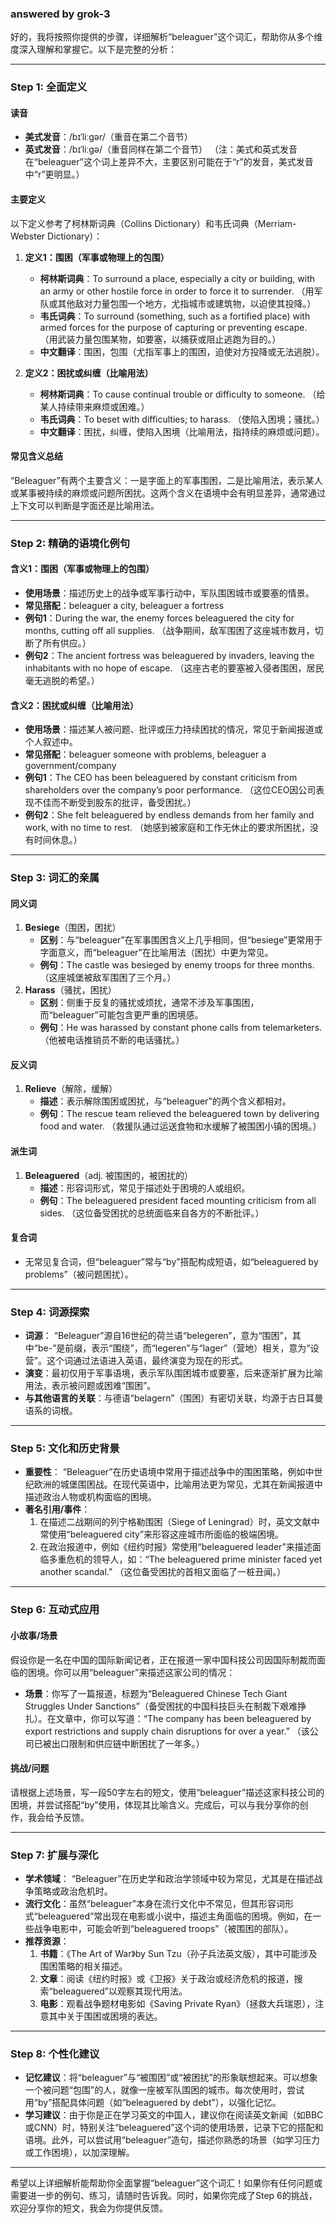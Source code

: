 ### answered by grok-3
好的，我将按照你提供的步骤，详细解析“beleaguer”这个词汇，帮助你从多个维度深入理解和掌握它。以下是完整的分析：

---

### Step 1: 全面定义

#### 读音
- **美式发音**：/bɪˈliːɡər/（重音在第二个音节）
- **英式发音**：/bɪˈliːɡə/（重音同样在第二个音节）
  （注：美式和英式发音在“beleaguer”这个词上差异不大，主要区别可能在于“r”的发音，美式发音中“r”更明显。）

#### 主要定义
以下定义参考了柯林斯词典（Collins Dictionary）和韦氏词典（Merriam-Webster Dictionary）：

1. **定义1：围困（军事或物理上的包围）**
   - **柯林斯词典**：To surround a place, especially a city or building, with an army or other hostile force in order to force it to surrender. （用军队或其他敌对力量包围一个地方，尤指城市或建筑物，以迫使其投降。）
   - **韦氏词典**：To surround (something, such as a fortified place) with armed forces for the purpose of capturing or preventing escape. （用武装力量包围某物，如要塞，以捕获或阻止逃跑为目的。）
   - **中文翻译**：围困，包围（尤指军事上的围困，迫使对方投降或无法逃脱）。

2. **定义2：困扰或纠缠（比喻用法）**
   - **柯林斯词典**：To cause continual trouble or difficulty to someone. （给某人持续带来麻烦或困难。）
   - **韦氏词典**：To beset with difficulties; to harass. （使陷入困境；骚扰。）
   - **中文翻译**：困扰，纠缠，使陷入困境（比喻用法，指持续的麻烦或问题）。

#### 常见含义总结
“Beleaguer”有两个主要含义：一是字面上的军事围困，二是比喻用法，表示某人或某事被持续的麻烦或问题所困扰。这两个含义在语境中会有明显差异，通常通过上下文可以判断是字面还是比喻用法。

---

### Step 2: 精确的语境化例句

#### 含义1：围困（军事或物理上的包围）
- **使用场景**：描述历史上的战争或军事行动中，军队围困城市或要塞的情景。
- **常见搭配**：beleaguer a city, beleaguer a fortress
- **例句1**：During the war, the enemy forces beleaguered the city for months, cutting off all supplies. （战争期间，敌军围困了这座城市数月，切断了所有供应。）
- **例句2**：The ancient fortress was beleaguered by invaders, leaving the inhabitants with no hope of escape. （这座古老的要塞被入侵者围困，居民毫无逃脱的希望。）

#### 含义2：困扰或纠缠（比喻用法）
- **使用场景**：描述某人被问题、批评或压力持续困扰的情况，常见于新闻报道或个人叙述中。
- **常见搭配**：beleaguer someone with problems, beleaguer a government/company
- **例句1**：The CEO has been beleaguered by constant criticism from shareholders over the company’s poor performance. （这位CEO因公司表现不佳而不断受到股东的批评，备受困扰。）
- **例句2**：She felt beleaguered by endless demands from her family and work, with no time to rest. （她感到被家庭和工作无休止的要求所困扰，没有时间休息。）

---

### Step 3: 词汇的亲属

#### 同义词
1. **Besiege**（围困，困扰）
   - **区别**：与“beleaguer”在军事围困含义上几乎相同，但“besiege”更常用于字面意义，而“beleaguer”在比喻用法（困扰）中更为常见。
   - **例句**：The castle was besieged by enemy troops for three months. （这座城堡被敌军围困了三个月。）
2. **Harass**（骚扰，困扰）
   - **区别**：侧重于反复的骚扰或烦扰，通常不涉及军事围困，而“beleaguer”可能包含更严重的困境感。
   - **例句**：He was harassed by constant phone calls from telemarketers. （他被电话推销员不断的电话骚扰。）

#### 反义词
1. **Relieve**（解除，缓解）
   - **描述**：表示解除围困或困扰，与“beleaguer”的两个含义都相对。
   - **例句**：The rescue team relieved the beleaguered town by delivering food and water. （救援队通过运送食物和水缓解了被围困小镇的困境。）

#### 派生词
1. **Beleaguered**（adj. 被围困的，被困扰的）
   - **描述**：形容词形式，常见于描述处于困境的人或组织。
   - **例句**：The beleaguered president faced mounting criticism from all sides. （这位备受困扰的总统面临来自各方的不断批评。）

#### 复合词
- 无常见复合词，但“beleaguer”常与“by”搭配构成短语，如“beleaguered by problems”（被问题困扰）。

---

### Step 4: 词源探索

- **词源**： “Beleaguer”源自16世纪的荷兰语“belegeren”，意为“围困”，其中“be-”是前缀，表示“围绕”，而“legeren”与“lager”（营地）相关，意为“设营”。这个词通过法语进入英语，最终演变为现在的形式。
- **演变**：最初仅用于军事语境，表示军队围困城市或要塞，后来逐渐扩展为比喻用法，表示被问题或困难“围困”。
- **与其他语言的关联**：与德语“belagern”（围困）有密切关联，均源于古日耳曼语系的词根。

---

### Step 5: 文化和历史背景

- **重要性**： “Beleaguer”在历史语境中常用于描述战争中的围困策略，例如中世纪欧洲的城堡围困战。在现代英语中，比喻用法更为常见，尤其在新闻报道中描述政治人物或机构面临的困境。
- **著名引用/事件**：
  1. 在描述二战期间的列宁格勒围困（Siege of Leningrad）时，英文文献中常使用“beleaguered city”来形容这座城市所面临的极端困境。
  2. 在政治报道中，例如《纽约时报》常使用“beleaguered leader”来描述面临多重危机的领导人，如：“The beleaguered prime minister faced yet another scandal.” （这位备受困扰的首相又面临了一桩丑闻。）

---

### Step 6: 互动式应用

#### 小故事/场景
假设你是一名在中国的国际新闻记者，正在报道一家中国科技公司因国际制裁而面临的困境。你可以用“beleaguer”来描述这家公司的情况：
- **场景**：你写了一篇报道，标题为“Beleaguered Chinese Tech Giant Struggles Under Sanctions”（备受困扰的中国科技巨头在制裁下艰难挣扎）。在文章中，你可以写道：“The company has been beleaguered by export restrictions and supply chain disruptions for over a year.” （该公司已被出口限制和供应链中断困扰了一年多。）

#### 挑战/问题
请根据上述场景，写一段50字左右的短文，使用“beleaguer”描述这家科技公司的困境，并尝试搭配“by”使用，体现其比喻含义。完成后，可以与我分享你的创作，我会给予反馈。

---

### Step 7: 扩展与深化

- **学术领域**： “Beleaguer”在历史学和政治学领域中较为常见，尤其是在描述战争策略或政治危机时。
- **流行文化**：虽然“beleaguer”本身在流行文化中不常见，但其形容词形式“beleaguered”常出现在电影或小说中，描述主角面临的困境。例如，在一些战争电影中，可能会听到“beleaguered troops”（被围困的部队）。
- **推荐资源**：
  1. **书籍**：《The Art of War》by Sun Tzu（孙子兵法英文版），其中可能涉及围困策略的相关描述。
  2. **文章**：阅读《纽约时报》或《卫报》关于政治或经济危机的报道，搜索“beleaguered”以观察其现代用法。
  3. **电影**：观看战争题材电影如《Saving Private Ryan》（拯救大兵瑞恩），注意其中关于围困或困境的表达。

---

### Step 8: 个性化建议

- **记忆建议**：将“beleaguer”与“被围困”或“被困扰”的形象联想起来。可以想象一个被问题“包围”的人，就像一座被军队围困的城市。每次使用时，尝试用“by”搭配具体问题（如“beleaguered by debt”），以强化记忆。
- **学习建议**：由于你是正在学习英文的中国人，建议你在阅读英文新闻（如BBC或CNN）时，特别关注“beleaguered”这个词的使用场景，记录下它的搭配和语境。此外，可以尝试用“beleaguer”造句，描述你熟悉的场景（如学习压力或工作困境），以加深理解。

---

希望以上详细解析能帮助你全面掌握“beleaguer”这个词汇！如果你有任何问题或需要进一步的例句、练习，请随时告诉我。同时，如果你完成了Step 6的挑战，欢迎分享你的短文，我会为你提供反馈。